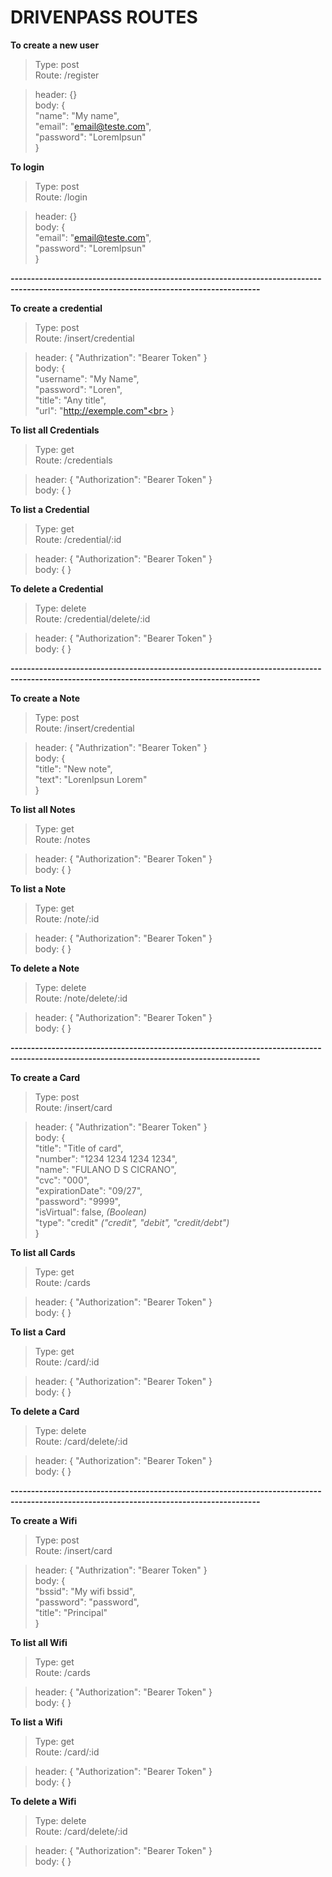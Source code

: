 
# DRIVENPASS ROUTES

**To create a new user**

> Type: post <br>
Route: /register <br>

> header: {} <br>
body: 
{<br>
  "name": "My name",<br>
  "email": "email@teste.com",<br>
  "password": "LoremIpsun"<br>
}<br>

**To login**

> Type: post <br>
Route: /login <br>

> header: {} <br>
body: 
{<br>
  "email": "email@teste.com",<br>
  "password": "LoremIpsun"<br>
}<br>

**-----------------------------------------------------------------------------------------------------------------------------------------** <br>

**To create a credential**

> Type: post <br>
Route: /insert/credential <br>

> header: { "Authrization": "Bearer Token" } <br>
body: 
{<br>
  "username": "My Name",<br>
  "password": "Loren",<br>
  "title": "Any title",<br>
  "url": "http://exemple.com"<br>
}<br>

**To list all Credentials**

> Type: get <br>
Route: /credentials <br>

> header: { "Authorization": "Bearer Token" } <br>
body: {
}<br>


**To list a Credential**

> Type: get <br>
Route: /credential/:id <br>

> header: { "Authorization": "Bearer Token" } <br>
body: {
}<br>


**To delete a Credential**

> Type: delete <br>
Route: /credential/delete/:id <br>

> header: { "Authorization": "Bearer Token" } <br>
body: {
}<br>


**-----------------------------------------------------------------------------------------------------------------------------------------** <br>

**To create a Note**

> Type: post <br>
Route: /insert/credential <br>

> header: { "Authrization": "Bearer Token" } <br>
body: 
{<br>
  "title": "New note",<br>
  "text": "LorenIpsun Lorem"<br>
}<br>

**To list all Notes**

> Type: get <br>
Route: /notes <br>

> header: { "Authorization": "Bearer Token" } <br>
body: {
}<br>


**To list a Note**

> Type: get <br>
Route: /note/:id <br>

> header: { "Authorization": "Bearer Token" } <br>
body: {
}<br>


**To delete a Note**

> Type: delete <br>
Route: /note/delete/:id <br>

> header: { "Authorization": "Bearer Token" } <br>
body: {
}<br>

**-----------------------------------------------------------------------------------------------------------------------------------------** <br>

**To create a Card**

> Type: post <br>
Route: /insert/card <br>

> header: { "Authrization": "Bearer Token" } <br>
body: 
{<br>
  "title": "Title of card",<br>
  "number": "1234 1234 1234 1234",<br>
  "name": "FULANO D S CICRANO",<br>
  "cvc": "000",<br>
  "expirationDate": "09/27",<br>
  "password": "9999",<br>
  "isVirtual": false, *(Boolean)*<br>
  "type": "credit" *("credit", "debit", "credit/debt")*<br>
}<br>

**To list all Cards**

> Type: get <br>
Route: /cards <br>

> header: { "Authorization": "Bearer Token" } <br>
body: {
}<br>


**To list a Card**

> Type: get <br>
Route: /card/:id <br>

> header: { "Authorization": "Bearer Token" } <br>
body: {
}<br>


**To delete a Card**

> Type: delete <br>
Route: /card/delete/:id <br>

> header: { "Authorization": "Bearer Token" } <br>
body: {
}<br>

**-----------------------------------------------------------------------------------------------------------------------------------------** <br>

**To create a Wifi**

> Type: post <br>
Route: /insert/card <br>

> header: { "Authrization": "Bearer Token" } <br>
body: 
{<br>
  "bssid": "My wifi bssid",<br>
  "password": "password",<br>
  "title": "Principal"<br>
}<br>

**To list all Wifi**

> Type: get <br>
Route: /cards <br>

> header: { "Authorization": "Bearer Token" } <br>
body: {
}<br>


**To list a Wifi**

> Type: get <br>
Route: /card/:id <br>

> header: { "Authorization": "Bearer Token" } <br>
body: {
}<br>


**To delete a Wifi**

> Type: delete <br>
Route: /card/delete/:id <br>

> header: { "Authorization": "Bearer Token" } <br>
body: {
}<br>





